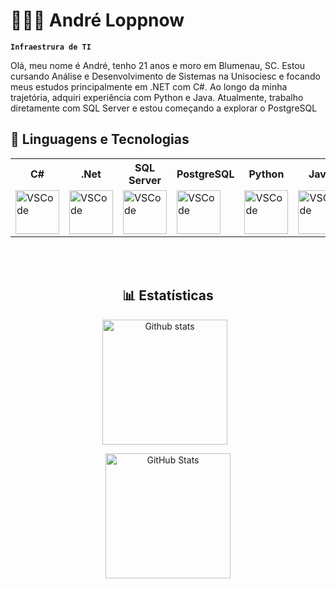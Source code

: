 #  🧑🏽‍💻 André Loppnow

**`Infraestrura de TI `**

Olá, meu nome é André, tenho 21 anos e moro em Blumenau, SC. 
Estou cursando Análise e Desenvolvimento de Sistemas na Unisociesc e focando meus estudos principalmente em .NET com C#. 
Ao longo da minha trajetória, adquiri experiência com Python e Java. 
Atualmente, trabalho diretamente com SQL Server e estou começando a explorar o PostgreSQL



##  🤖 Linguagens e Tecnologias

<div align="center">
    <table>
    <tr>
      <th>C#</th>
      <th>.Net</th>
      <th>SQL Server</th>
      <th>PostgreSQL</th>
      <th>Python</th>
      <th>Java</th>
      <th>Git</th>

</tr>
    <tr>
    <td><img src="https://cdn.jsdelivr.net/gh/devicons/devicon@latest/icons/csharp/csharp-original.svg" alt="VSCode" width="70" height="70" /></a></td>
    <td><img src="https://cdn.jsdelivr.net/gh/devicons/devicon@latest/icons/dot-net/dot-net-original-wordmark.svg" alt="VSCode" width="70" height="70" /></a></td>
    <td><img src="https://cdn.jsdelivr.net/gh/devicons/devicon@latest/icons/microsoftsqlserver/microsoftsqlserver-original-wordmark.svg" alt="VSCode" width="70" height="70" /></a></td>
    <td><img src="https://cdn.jsdelivr.net/gh/devicons/devicon@latest/icons/postgresql/postgresql-original-wordmark.svg" alt="VSCode" width="70" height="70" /></a></td>
    <td><img src="https://cdn.jsdelivr.net/gh/devicons/devicon@latest/icons/python/python-original-wordmark.svg" alt="VSCode" width="70" height="70" /></a></td>
    <td><img src="https://cdn.jsdelivr.net/gh/devicons/devicon@latest/icons/java/java-original-wordmark.svg" alt="VSCode" width="70" height="70" /></a></td>
    <td><img src="https://cdn.jsdelivr.net/gh/devicons/devicon@latest/icons/git/git-original.svg" alt="VSCode" width="70" height="70" /></a></td>
</tr>
</table>

<br/>
<br/>

##  📊 Estatísticas
<p>
 <img
    align="center"
    alt="Github stats"
    height="200"
    style="padding-right: 10px;" 
    src="https://github-readme-stats.vercel.app/api?username=AndreLoppnow&show_icons=true&theme=onedark"
    />

<img 
      align="center" 
      alt="GitHub Stats" 
      height="200" 
      src="https://github-readme-stats.vercel.app/api/top-langs/?username=AndreLoppnow&theme=onedark&layout=compact&custom_title=Tecnologias&langs_count=9" 
  />
</p>


